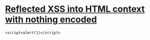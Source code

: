 # [Reflected XSS into HTML context with nothing encoded](https://portswigger.net/web-security/cross-site-scripting/reflected/lab-html-context-nothing-encoded)

```
<script>alert(1)</script>
```
